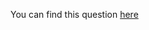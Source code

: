 You can find this question [here](https://www.hackerrank.com/challenges/strange-advertising/problem)
